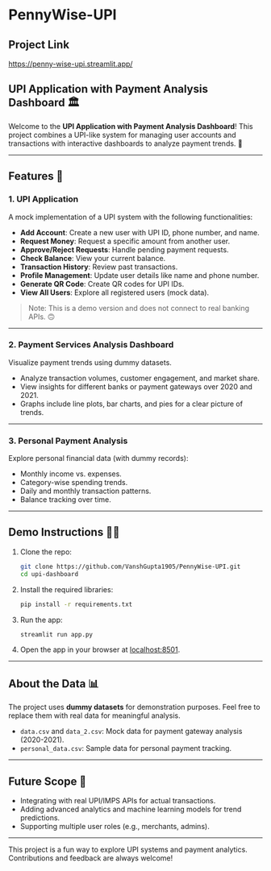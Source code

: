 # PennyWise-UPI 

## Project Link
   https://penny-wise-upi.streamlit.app/

## UPI Application with Payment Analysis Dashboard 🏛️

Welcome to the **UPI Application with Payment Analysis Dashboard**! This project combines a UPI-like system for managing user accounts and transactions with interactive dashboards to analyze payment trends. 🎉

---

## Features 🚀

### **1. UPI Application**  
A mock implementation of a UPI system with the following functionalities:  
- **Add Account**: Create a new user with UPI ID, phone number, and name.  
- **Request Money**: Request a specific amount from another user.  
- **Approve/Reject Requests**: Handle pending payment requests.  
- **Check Balance**: View your current balance.  
- **Transaction History**: Review past transactions.  
- **Profile Management**: Update user details like name and phone number.  
- **Generate QR Code**: Create QR codes for UPI IDs.  
- **View All Users**: Explore all registered users (mock data).

> Note: This is a demo version and does not connect to real banking APIs. 🙃

---

### **2. Payment Services Analysis Dashboard**  
Visualize payment trends using dummy datasets.  
- Analyze transaction volumes, customer engagement, and market share.  
- View insights for different banks or payment gateways over 2020 and 2021.  
- Graphs include line plots, bar charts, and pies for a clear picture of trends.  

---

### **3. Personal Payment Analysis**  
Explore personal financial data (with dummy records):  
- Monthly income vs. expenses.  
- Category-wise spending trends.  
- Daily and monthly transaction patterns.  
- Balance tracking over time.

---

## Demo Instructions 👨‍💻
1. Clone the repo:
   ```bash
   git clone https://github.com/VanshGupta1905/PennyWise-UPI.git
   cd upi-dashboard
   ```
2. Install the required libraries:
   ```bash
   pip install -r requirements.txt
   ```
3. Run the app:
   ```bash
   streamlit run app.py
   ```
4. Open the app in your browser at [localhost:8501](http://localhost:8501).  

---

## About the Data 📊
The project uses **dummy datasets** for demonstration purposes. Feel free to replace them with real data for meaningful analysis.  
- `data.csv` and `data_2.csv`: Mock data for payment gateway analysis (2020-2021).  
- `personal_data.csv`: Sample data for personal payment tracking.

---

## Future Scope 🌟
- Integrating with real UPI/IMPS APIs for actual transactions.  
- Adding advanced analytics and machine learning models for trend predictions.  
- Supporting multiple user roles (e.g., merchants, admins).

---

This project is a fun way to explore UPI systems and payment analytics. Contributions and feedback are always welcome! 
